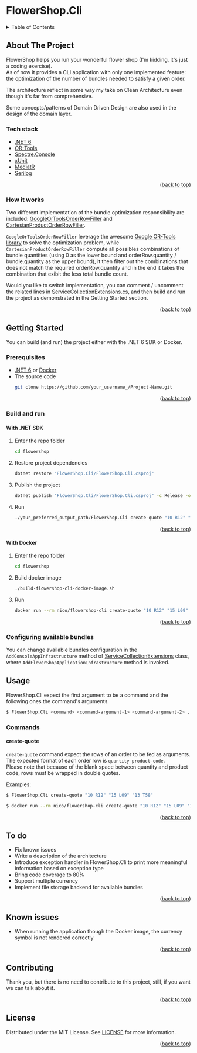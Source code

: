 <br />

# FlowerShop.Cli

<!-- TABLE OF CONTENTS -->
<details>
  <summary>Table of Contents</summary>
  <ol>
    <li>
      <a href="#about-the-project">About The Project</a>
      <ul>
        <li><a href="#tech-stack">Tech stack</a></li>
        <li><a href="#how-it-works">How it works</a></li>
      </ul>
    </li>
    <li>
      <a href="#getting-started">Getting Started</a>
      <ul>
        <li><a href="#prerequisites">Prerequisites</a></li>
        <li>
          <a href="#build-and-run">Build and run</a>
          <ul>
            <li><a href="#with-net-sdk">With .NET SDK</a></li>
            <li><a href="#with-docker">With Docker</a></li>
          </ul>
        </li>
        <li><a href="#configuring-available-bundles">Configuring available bundles</a></li>
      </ul>
    </li>
    <li><a href="#usage">Usage</a></li>
    <li><a href="#to-do">To do</a></li>
    <li><a href="#known-issues">Known issues</a></li>
    <li><a href="#contributing">Contributing</a></li>
    <li><a href="#license">License</a></li>
  </ol>
</details>


<!-- ABOUT THE PROJECT -->
## About The Project

FlowerShop helps you run your wonderful flower shop (I'm kidding, it's just a coding exercise).  
As of now it provides a CLI application with only one implemented feature: the optimization of the number of bundles needed to satisfy a given order.

The architecture reflect in some way my take on Clean Architecture even though it's far from comprehensive.

Some concepts/patterns of Domain Driven Design are also used in the design of the domain layer.

### Tech stack

* [.NET 6](https://dotnet.microsoft.com/en-us/)
* [OR-Tools](https://developers.google.com/optimization/)
* [Spectre.Console](https://spectreconsole.net/)
* [xUnit](https://xunit.net/)
* [MediatR](https://github.com/jbogard/MediatR)
* [Serilog](https://serilog.net/)

<p align="right">(<a href="#top">back to top</a>)</p>

### How it works
Two different implementation of the bundle optimization responsibility are included: [GoogleOrToolsOrderRowFiller](FlowerShop.Infrastructure/GoogleOrToolsOrderRowFiller.cs) and [CartesianProductOrderRowFiller](FlowerShop.Infrastructure/CartesianProductOrderRowFiller.cs).

`GoogleOrToolsOrderRowFiller` leverage the awesome [Google OR-Tools library](https://developers.google.com/optimization/) to solve the optimization problem, while `CartesianProductOrderRowFiller` compute all possibles combinations of bundle quantities (using 0 as the lower bound and orderRow.quantity / bundle.quantity as the upper bound), it then filter out the combinations that does not match the required orderRow.quantity and in the end it takes the combination that exibit the less total bundle count.

Would you like to switch implementation, you can comment / uncomment the related lines in [ServiceCollectionExtensions.cs](FlowerShop.Infrastructure/ServiceCollectionExtensions.cs), and then build and run the project as demonstrated in the Getting Started section. 

<p align="right">(<a href="#top">back to top</a>)</p>

<!-- GETTING STARTED -->
## Getting Started

You can build (and run) the project either with the .NET 6 SDK or Docker.

### Prerequisites

* [.NET 6](https://dotnet.microsoft.com/en-us/download) or [Docker](https://docs.docker.com/get-started/)
* The source code
   ```sh
   git clone https://github.com/your_username_/Project-Name.git
   ```

<p align="right">(<a href="#top">back to top</a>)</p>

### Build and run

#### With .NET SDK

1. Enter the repo folder
   ```sh
   cd flowershop
   ```
2. Restore project dependencies
   ```sh
   dotnet restore "FlowerShop.Cli/FlowerShop.Cli.csproj"
   ```
3. Publish the project
   ```sh
   dotnet publish "FlowerShop.Cli/FlowerShop.Cli.csproj" -c Release -o ./your_preferred_output_path
   ```
4. Run
   ```sh
   ./your_preferred_output_path/FlowerShop.Cli create-quote "10 R12" "15 L09" "13 T58"
   ```

<p align="right">(<a href="#top">back to top</a>)</p>

#### With Docker

1. Enter the repo folder
   ```sh
   cd flowershop
   ```
2. Build docker image
   ```sh
   ./build-flowershop-cli-docker-image.sh
   ```
3. Run
   ```sh
   docker run --rm nico/flowershop-cli create-quote "10 R12" "15 L09" "13 T58"
   ```

<p align="right">(<a href="#top">back to top</a>)</p>

### Configuring available bundles

You can change available bundles configuration in the `AddConsoleAppInfrastructure` method of [ServiceCollectionExtensions](FlowerShop.Cli/Infrastructure/ServiceCollectionExtensions.cs) class, where `AddFlowerShopApplicationInfrastructure` method is invoked.

<!-- USAGE -->
## Usage

FlowerShop.Cli expect the first argument to be a command and the following ones the command's arguments.
```sh
$ FlowerShop.Cli <command> <command-argument-1> <command-argument-2> ...
```

### Commands

#### create-quote

`create-quote` command expect the rows of an order to be fed as arguments.  
The expected format of each order row is `quantity product-code`.  
Please note that because of the blank space between quantity and product code, rows must be wrapped in double quotes.

Examples:
```sh
$ FlowerShop.Cli create-quote "10 R12" "15 L09" "13 T58"
```
```sh
$ docker run --rm nico/flowershop-cli create-quote "10 R12" "15 L09" "13 T58"
```

<p align="right">(<a href="#top">back to top</a>)</p>



<!-- TO DO -->
## To do

- Fix known issues
- Write a description of the architecture
- Introduce exception handler in FlowerShop.Cli to print more meaningful information based on exception type
- Bring code coverage to 80%
- Support multiple currency
- Implement file storage backend for available bundles 

<p align="right">(<a href="#top">back to top</a>)</p>



<!-- KNOWN ISSUES -->
## Known issues

- When running the application though the Docker image, the currency symbol is not rendered correctly

<p align="right">(<a href="#top">back to top</a>)</p>



<!-- CONTRIBUTING -->
## Contributing

Thank you, but there is no need to contribute to this project, still, if you want we can talk about it.

<p align="right">(<a href="#top">back to top</a>)</p>



<!-- LICENSE -->
## License

Distributed under the MIT License. See [LICENSE](LICENSE) for more information.

<p align="right">(<a href="#top">back to top</a>)</p>